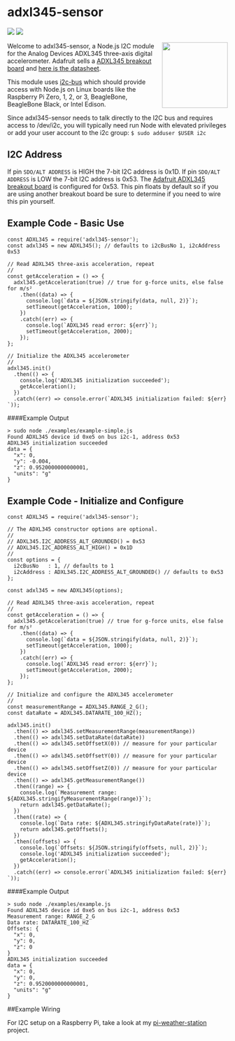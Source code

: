 # adxl345-sensor
[<img src="https://img.shields.io/badge/Node.js-4.x%20through%207.x-brightgreen.svg">](https://nodejs.org) [<img src="https://img.shields.io/npm/v/adxl345-sensor.svg">](https://www.npmjs.com/package/adxl345-sensor)

[<img src="https://cdn-shop.adafruit.com/970x728/1231-00.jpg" width="150" align="right">](https://www.adafruit.com/product/1231)

Welcome to adxl345-sensor, a Node.js I2C module for the Analog Devices ADXL345 three-axis digital accelerometer. Adafruit sells a [ADXL345 breakout board](https://www.adafruit.com/product/1231) and [here is the datasheet](http://www.analog.com/static/imported-files/data_sheets/ADXL345.pdf).

This module uses [i2c-bus](https://github.com/fivdi/i2c-bus) which should provide access with Node.js on Linux boards like the Raspberry Pi Zero, 1, 2, or 3, BeagleBone, BeagleBone Black, or Intel Edison.

Since adxl345-sensor needs to talk directly to the I2C bus and requires access to /dev/i2c, you will typically need run Node with elevated privileges or add your user account to the i2c group: ```$ sudo adduser $USER i2c```

## I2C Address

If pin ```SDO/ALT ADDRESS``` is HIGH the 7-bit I2C address is 0x1D. If pin ```SDO/ALT ADDRESS``` is LOW the 7-bit I2C address is 0x53. The [Adafruit ADXL345 breakout board](https://www.adafruit.com/product/1231) is configured for 0x53. This pin floats by default so if you are using another breakout board be sure to determine if you need to wire this pin yourself.

## Example Code - Basic Use

```
const ADXL345 = require('adxl345-sensor');
const adxl345 = new ADXL345(); // defaults to i2cBusNo 1, i2cAddress 0x53

// Read ADXL345 three-axis acceleration, repeat
//
const getAcceleration = () => {
  adxl345.getAcceleration(true) // true for g-force units, else false for m/s²
    .then((data) => { 
      console.log(`data = ${JSON.stringify(data, null, 2)}`);
      setTimeout(getAcceleration, 1000);
    })
    .catch((err) => {
      console.log(`ADXL345 read error: ${err}`);
      setTimeout(getAcceleration, 2000);
    });
};

// Initialize the ADXL345 accelerometer
//
adxl345.init()
  .then(() => {
    console.log('ADXL345 initialization succeeded');
    getAcceleration();
  })
  .catch((err) => console.error(`ADXL345 initialization failed: ${err} `));
```

####Example Output

```
> sudo node ./examples/example-simple.js
Found ADXL345 device id 0xe5 on bus i2c-1, address 0x53
ADXL345 initialization succeeded
data = {
  "x": 0,
  "y": -0.004,
  "z": 0.9520000000000001,
  "units": "g"
}
```

## Example Code - Initialize and Configure

```
const ADXL345 = require('adxl345-sensor');

// The ADXL345 constructor options are optional.
//
// ADXL345.I2C_ADDRESS_ALT_GROUNDED() = 0x53
// ADXL345.I2C_ADDRESS_ALT_HIGH() = 0x1D
//
const options = {
  i2cBusNo   : 1, // defaults to 1
  i2cAddress : ADXL345.I2C_ADDRESS_ALT_GROUNDED() // defaults to 0x53
};

const adxl345 = new ADXL345(options);

// Read ADXL345 three-axis acceleration, repeat
//
const getAcceleration = () => {
  adxl345.getAcceleration(true) // true for g-force units, else false for m/s²
    .then((data) => { 
      console.log(`data = ${JSON.stringify(data, null, 2)}`);
      setTimeout(getAcceleration, 1000);
    })
    .catch((err) => {
      console.log(`ADXL345 read error: ${err}`);
      setTimeout(getAcceleration, 2000);
    });
};

// Initialize and configure the ADXL345 accelerometer
//
const measurementRange = ADXL345.RANGE_2_G();
const dataRate = ADXL345.DATARATE_100_HZ();

adxl345.init()
  .then(() => adxl345.setMeasurementRange(measurementRange))
  .then(() => adxl345.setDataRate(dataRate))
  .then(() => adxl345.setOffsetX(0)) // measure for your particular device
  .then(() => adxl345.setOffsetY(0)) // measure for your particular device
  .then(() => adxl345.setOffsetZ(0)) // measure for your particular device
  .then(() => adxl345.getMeasurementRange())
  .then((range) => {
    console.log(`Measurement range: ${ADXL345.stringifyMeasurementRange(range)}`);
    return adxl345.getDataRate();
  })
  .then((rate) => {
    console.log(`Data rate: ${ADXL345.stringifyDataRate(rate)}`);
    return adxl345.getOffsets();
  })
  .then((offsets) => {
    console.log(`Offsets: ${JSON.stringify(offsets, null, 2)}`);
    console.log('ADXL345 initialization succeeded');
    getAcceleration();
  })
  .catch((err) => console.error(`ADXL345 initialization failed: ${err} `));
```

####Example Output

```
> sudo node ./examples/example.js
Found ADXL345 device id 0xe5 on bus i2c-1, address 0x53
Measurement range: RANGE_2_G
Data rate: DATARATE_100_HZ
Offsets: {
  "x": 0,
  "y": 0,
  "z": 0
}
ADXL345 initialization succeeded
data = {
  "x": 0,
  "y": 0,
  "z": 0.9520000000000001,
  "units": "g"
}
```

##Example Wiring

For I2C setup on a Raspberry Pi, take a look at my [pi-weather-station](https://github.com/skylarstein/pi-weather-station) project.
